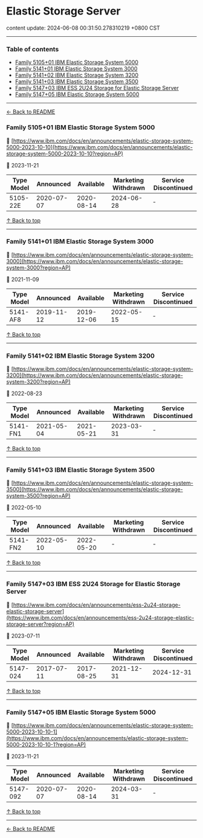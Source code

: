 # Elastic Storage Server

content update: 2024-06-08 00:31:50.278310219 +0800 CST

---

### Table of contents


- [Family 5105+01 IBM Elastic Storage System 5000](#family-510501-ibm-elastic-storage-system-5000)
- [Family 5141+01 IBM Elastic Storage System 3000](#family-514101-ibm-elastic-storage-system-3000)
- [Family 5141+02 IBM Elastic Storage System 3200](#family-514102-ibm-elastic-storage-system-3200)
- [Family 5141+03 IBM Elastic Storage System 3500](#family-514103-ibm-elastic-storage-system-3500)
- [Family 5147+03 IBM ESS 2U24 Storage for Elastic Storage Server](#family-514703-ibm-ess-2u24-storage-for-elastic-storage-server)
- [Family 5147+05 IBM Elastic Storage System 5000](#family-514705-ibm-elastic-storage-system-5000)

---

[← Back to README](../README.md)





### Family 5105+01 IBM Elastic Storage System 5000

🔗 [https://www.ibm.com/docs/en/announcements/elastic-storage-system-5000-2023-10-10](https://www.ibm.com/docs/en/announcements/elastic-storage-system-5000-2023-10-10?region=AP)

📅 2023-11-21

| Type Model | Announced | Available | Marketing Withdrawn | Service Discontinued |
| --- | --- | --- | --- | --- |
| 5105-22E | 2020-07-07 | 2020-08-14 | 2024-06-28 | - |






[↑ Back to top](#table-of-contents)

---





### Family 5141+01 IBM Elastic Storage System 3000

🔗 [https://www.ibm.com/docs/en/announcements/elastic-storage-system-3000](https://www.ibm.com/docs/en/announcements/elastic-storage-system-3000?region=AP)

📅 2021-11-09

| Type Model | Announced | Available | Marketing Withdrawn | Service Discontinued |
| --- | --- | --- | --- | --- |
| 5141-AF8 | 2019-11-12 | 2019-12-06 | 2022-05-15 | - |






[↑ Back to top](#table-of-contents)

---





### Family 5141+02 IBM Elastic Storage System 3200

🔗 [https://www.ibm.com/docs/en/announcements/elastic-storage-system-3200](https://www.ibm.com/docs/en/announcements/elastic-storage-system-3200?region=AP)

📅 2022-08-23

| Type Model | Announced | Available | Marketing Withdrawn | Service Discontinued |
| --- | --- | --- | --- | --- |
| 5141-FN1 | 2021-05-04 | 2021-05-21 | 2023-03-31 | - |






[↑ Back to top](#table-of-contents)

---





### Family 5141+03 IBM Elastic Storage System 3500

🔗 [https://www.ibm.com/docs/en/announcements/elastic-storage-system-3500](https://www.ibm.com/docs/en/announcements/elastic-storage-system-3500?region=AP)

📅 2022-05-10

| Type Model | Announced | Available | Marketing Withdrawn | Service Discontinued |
| --- | --- | --- | --- | --- |
| 5141-FN2 | 2022-05-10 | 2022-05-20 | - | - |






[↑ Back to top](#table-of-contents)

---





### Family 5147+03 IBM ESS 2U24 Storage for Elastic Storage Server

🔗 [https://www.ibm.com/docs/en/announcements/ess-2u24-storage-elastic-storage-server](https://www.ibm.com/docs/en/announcements/ess-2u24-storage-elastic-storage-server?region=AP)

📅 2023-07-11

| Type Model | Announced | Available | Marketing Withdrawn | Service Discontinued |
| --- | --- | --- | --- | --- |
| 5147-024 | 2017-07-11 | 2017-08-25 | 2021-12-31 | 2024-12-31 |






[↑ Back to top](#table-of-contents)

---





### Family 5147+05 IBM Elastic Storage System 5000

🔗 [https://www.ibm.com/docs/en/announcements/elastic-storage-system-5000-2023-10-10-1](https://www.ibm.com/docs/en/announcements/elastic-storage-system-5000-2023-10-10-1?region=AP)

📅 2023-11-21

| Type Model | Announced | Available | Marketing Withdrawn | Service Discontinued |
| --- | --- | --- | --- | --- |
| 5147-092 | 2020-07-07 | 2020-08-14 | 2024-03-31 | - |






[↑ Back to top](#table-of-contents)

---



[← Back to README](../README.md)